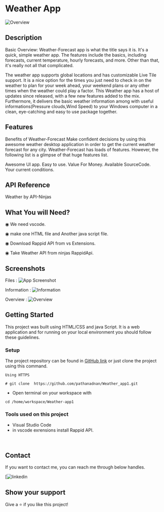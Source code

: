 #      Weather App

![Overview](https://user-images.githubusercontent.com/110882495/210262796-a22e850b-d1e1-41a0-b04d-9017a7836652.PNG)


## Description

Basic Overview:
Weather-Forecast app is what the title says it is. It's a quick, simple weather app. The features include the basics, including forecasts, current temperature, hourly forecasts, and more. Other than that, it's really not all that complicated. 

The weather app supports global locations and has customizable Live Tile support. It is a nice option for the times you just need to check in on the weather to plan for your week ahead, your weekend plans or any other times when the weather could play a factor. This Weather app has a host of updates since released, with a few new features added to the mix. Furthermore, it delivers the basic weather information among with useful informations(Pressure clouds,Wind Speed) to your Windows computer in a clean, eye-catching and easy to use package together.

## Features

Benefits of Weather-Forecast
Make confident decisions by using this awesome weather desktop application in order to get the current weather forecast for any city. Weather-Forecast has loads of features. However, the following list is a glimpse of that huge features list.

Awesome UI app.
Easy to use.
Value For Money.
Available SourceCode.
Your current conditions.
## API Reference


Weather by API-Ninjas  
## What You will Need?

◉ We need vscode.

◉ make one HTML file and Another java script file.

◉ Download Rappid API from vs Extensions.

◉ Take Weather API from ninjas RappidApi.
## Screenshots

Files : 
![App Screenshot](https://user-images.githubusercontent.com/110882495/210262707-2304bb25-7d07-4a67-b8db-3400d89e9c53.PNG)

Information : 
![Information](https://user-images.githubusercontent.com/110882495/210262776-7b58f60b-afcf-43ef-8a35-d8ac422a9a9c.PNG)

Overview :
![Overview](https://user-images.githubusercontent.com/110882495/210262796-a22e850b-d1e1-41a0-b04d-9017a7836652.PNG)


## Getting Started

This project was built using HTML/CSS and java Script. It is a web application and for running on your local environment you should follow these guidelines.

### Setup


The project repository can be found in [GitHub link](https://github.com/pathanadnan/Weather_app1) or just clone the project using this command. 


```
Using HTTPS

# git clone  https://github.com/pathanadnan/Weather_app1.git
```

+ Open terminal on your workspace with

```
cd /home/workspace/Weather-app1
```

### Tools used on this project

- Visual Studio Code
- in vscode exrensions install Rappid API.

<br/>

## Contact

If you want to contact me, you can reach me through below handles.

[![linkedin](https://www.linkedin.com/in/pathan-adnan-salimkhan-47429221b)


## Show your support

Give a ⭐️ if you like this project!

